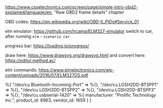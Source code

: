 https://www.csselectronics.com/screen/page/simple-intro-obd2-explained/language/en, "Raw OBD2 frame details" chapter

OBD codes: https://en.wikipedia.org/wiki/OBD-II_PIDs#Service_01

elm emulator: https://github.com/Ircama/ELM327-emulator
switch to car, after running `elm` - `scenario car`

progress bar: https://loading.io/progress/

draw here: https://www.drawsvg.org/drawsvg.html and convert here: https://editor.method.ac/

elm commands: https://www.elmelectronics.com/wp-content/uploads/2016/07/ELM327DS.pdf

%{
  "/dev/cu.Bluetooth-Incoming-Port" => %{},
  "/dev/cu.LGSH2DD-BTSPP1" => %{},
  "/dev/cu.LGSH2DD-BTSPP2" => %{},
  "/dev/cu.LGSH2DD-BTSPP3" => %{},
  "/dev/cu.usbserial-1420" => %{
    manufacturer: "Prolific Technology Inc.",
    product_id: 8963,
    vendor_id: 1659
  }
}


